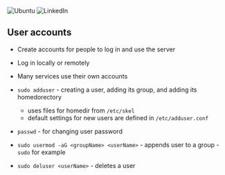 ![Ubuntu](https://img.shields.io/badge/Ubuntu-E95420?style=for-the-badge&logo=ubuntu&logoColor=white)
![LinkedIn](https://img.shields.io/badge/linkedin-%230077B5.svg?style=for-the-badge&logo=linkedin&logoColor=white)

## User accounts
- Create accounts for people to log in and use the server
- Log in locally or remotely
- Many services use their own accounts

- `sudo adduser` - creating a user, adding its group, and adding its homedorectory
  - uses files for homedir from `/etc/skel`
  - default settings for new users are defined in `/etc/adduser.conf`
- `passwd` - for changing user password
- `sudo usermod -aG <groupName> <userName>` - appends user to a group - `sudo` for example
- `sudo deluser <userName>` - deletes a user
